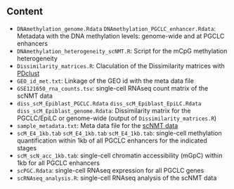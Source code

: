 Content
-------

* `DNAmethylation_genome.Rdata` `DNAmethylation_PGCLC_enhancer.Rdata`: Metadata with the DNA methylation levels: genome-wide and at PGCLC enhancers
* `DNAmethylation_heterogeneity_scNMT.R`: Script for the mCpG methylation heterogeneity
* `Dissimilarity_matrices.R`: Claculation of the Dissimilarity matrices with [PDclust](https://github.com/hui-tony-zk/PDclust)
* `GEO_id_met.txt`: Linkage of the GEO id with the meta data file
* `GSE121650_rna_counts.tsv`: single-cell RNAseq count matrix of the scNMT data
* `diss_scM_Epiblast_PGCLC.Rdata` `diss_scM_Epiblast_EpiLC.Rdata` `diss_scM_Epiblast_genome.Rdata`: Dissimilarity matrix for the PGCLC/EpiLC or genome-wide (output of `Dissimilarity_matrices.R`)
* `sample_metadata.txt`: Meta data file for the [scNMT data](https://github.com/rargelaguet/scnmt_gastrulation)
* `scM_E4_1kb.tab` `scM_E4_1kb.tab` `scM_E4_1kb.tab`: single-cell methylation quantification within 1kb of all PGCLC enhancers for the indicated stages
* `scM_scN_acc_1kb.tab`: single-cell chromatin accessibility (mGpC) within 1kb for all PGCLC enhancers
* `scPGC.Rdata`: single-cell RNAseq expression for all PGCLC genes
* `scRNAseq_analysis.R`: single-cell RNAseq analysis of the scNMT data 

